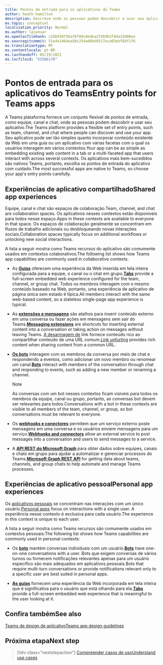 ```yaml
---
title: Pontos de entrada para os aplicativos do Teams
author: heath-hamilton
description: Descreve onde as pessoas podem descobrir e usar seu aplicativo no Teams.
ms.topic: conceptual
localization_priority: Normal
ms.author: lajanuar
ms.openlocfilehash: c26b938f56af6f09c0e4ba274b9b3f4da19d08ee
ms.sourcegitcommit: 51e4a1464ea58c254ad6bd0317aca03ebf6bf1f6
ms.translationtype: MT
ms.contentlocale: pt-BR
ms.lasthandoff: 05/19/2021
ms.locfileid: "52566170"
---
```

# <a name="entry-points-for-teams-apps"></a><span data-ttu-id="2f07c-103">Pontos de entrada para os aplicativos do Teams</span><span class="sxs-lookup"><span data-stu-id="2f07c-103">Entry points for Teams apps</span></span>

<span data-ttu-id="2f07c-104">A Teams plataforma fornece um conjunto flexível de pontos de entrada, como equipe, canal e chat, onde as pessoas podem descobrir e usar seu aplicativo.</span><span class="sxs-lookup"><span data-stu-id="2f07c-104">The Teams platform provides a flexible set of entry points, such as team, channel, and chat where people can discover and use your app.</span></span> <span data-ttu-id="2f07c-105">Seu aplicativo pode ser tão simples quanto incorporar conteúdo existente da Web em uma guia ou um aplicativo com várias facetas com o qual os usuários interagem em vários contextos.</span><span class="sxs-lookup"><span data-stu-id="2f07c-105">Your app can be as simple as embedding existing web content in a tab or a multi-faceted app that users interact with across several contexts.</span></span>
<span data-ttu-id="2f07c-106">Os aplicativos mais bem-sucedidos são nativos Teams, portanto, escolha os pontos de entrada do aplicativo com cuidado.</span><span class="sxs-lookup"><span data-stu-id="2f07c-106">The most successful apps are native to Teams, so choose your app's entry points carefully.</span></span>

## <a name="shared-app-experiences"></a><span data-ttu-id="2f07c-107">Experiências de aplicativo compartilhado</span><span class="sxs-lookup"><span data-stu-id="2f07c-107">Shared app experiences</span></span>

<span data-ttu-id="2f07c-108">Equipe, canal e chat são espaços de colaboração.</span><span class="sxs-lookup"><span data-stu-id="2f07c-108">Team, channel, and chat are collaboration spaces.</span></span> <span data-ttu-id="2f07c-109">Os aplicativos nesses contextos estão disponíveis para todos nesse espaço.</span><span class="sxs-lookup"><span data-stu-id="2f07c-109">Apps in these contexts are available to everyone in that space.</span></span> <span data-ttu-id="2f07c-110">Os espaços de colaboração geralmente se concentram em fluxos de trabalho adicionais ou desbloqueando novas interações sociais.</span><span class="sxs-lookup"><span data-stu-id="2f07c-110">Collaboration spaces typically focus on additional workflows or unlocking new social interactions.</span></span>

<span data-ttu-id="2f07c-111">A lista a seguir mostra como Teams recursos do aplicativo são comumente usados em contextos colaborativos:</span><span class="sxs-lookup"><span data-stu-id="2f07c-111">The following list shows how Teams app capabilities are commonly used in collaborative contexts:</span></span>

* <span data-ttu-id="2f07c-112">As [**Guias**](~/tabs/what-are-tabs.md) oferecem uma experiência da Web inserida em tela inteira configurada para a equipe, o canal ou o chat em grupo.</span><span class="sxs-lookup"><span data-stu-id="2f07c-112">[**Tabs**](~/tabs/what-are-tabs.md) provide a full-screen embedded web experience configured for the team, channel, or group chat.</span></span> <span data-ttu-id="2f07c-113">Todos os membros interagem com o mesmo conteúdo baseado na Web, portanto, uma experiência de aplicativo de página única sem estado é típica.</span><span class="sxs-lookup"><span data-stu-id="2f07c-113">All members interact with the same web-based content, so a stateless single-page app experience is typical.</span></span>

* <span data-ttu-id="2f07c-114">As [**extensões e mensagens**](~/messaging-extensions/what-are-messaging-extensions.md) são atalhos para inserir conteúdo externo em uma conversa ou fazer ações em mensagens sem sair do Teams.</span><span class="sxs-lookup"><span data-stu-id="2f07c-114">[**Messaging extensions**](~/messaging-extensions/what-are-messaging-extensions.md) are shortcuts for inserting external content into a conversation or taking action on messages without leaving Teams.</span></span> <span data-ttu-id="2f07c-115">[A desarmagem de](~/messaging-extensions/how-to/link-unfurling.md) link fornece conteúdo rico ao compartilhar conteúdo de uma URL comum.</span><span class="sxs-lookup"><span data-stu-id="2f07c-115">[Link unfurling](~/messaging-extensions/how-to/link-unfurling.md) provides rich content when sharing content from a common URL.</span></span>

* <span data-ttu-id="2f07c-116">[**Os bots**](~/bots/what-are-bots.md) interagem com os membros da conversa por meio de chat e respondendo a eventos, como adicionar um novo membro ou renomear um canal.</span><span class="sxs-lookup"><span data-stu-id="2f07c-116">[**Bots**](~/bots/what-are-bots.md) interact with members of the conversation through chat and responding to events, such as adding a new member or renaming a channel.</span></span> 
   > [!NOTE]
   > <span data-ttu-id="2f07c-117">As conversas com um bot nesses contextos ficam visíveis para todos os membros da equipe, canal ou grupo, portanto, as conversas bot devem ser relevantes para todos.</span><span class="sxs-lookup"><span data-stu-id="2f07c-117">Conversations with a bot in these contexts are visible to all members of the team, channel, or group, so bot conversations must be relevant to everyone.</span></span>

* <span data-ttu-id="2f07c-118">Os [**webhooks e conectores**](~/webhooks-and-connectors/what-are-webhooks-and-connectors.md) permitem que um serviço externo poste mensagens em uma conversa e os usuários enviem mensagens para um serviço.</span><span class="sxs-lookup"><span data-stu-id="2f07c-118">[**Webhooks and connectors**](~/webhooks-and-connectors/what-are-webhooks-and-connectors.md) allow an external service to post messages into a conversation and users to send messages to a service.</span></span>

* <span data-ttu-id="2f07c-119">A [**API REST do Microsoft Graph**](/graph/teams-concept-overview) para obter dados sobre equipes, canais e chats em grupo para ajudar a automatizar e gerenciar processos do Teams.</span><span class="sxs-lookup"><span data-stu-id="2f07c-119">[**Microsoft Graph REST API**](/graph/teams-concept-overview) for getting data about teams, channels, and group chats to help automate and manage Teams processes.</span></span>

## <a name="personal-app-experiences"></a><span data-ttu-id="2f07c-120">Experiências de aplicativo pessoal</span><span class="sxs-lookup"><span data-stu-id="2f07c-120">Personal app experiences</span></span>

<span data-ttu-id="2f07c-121">Os [aplicativos pessoais](../concepts/design/personal-apps.md) se concentram nas interações com um único usuário.</span><span class="sxs-lookup"><span data-stu-id="2f07c-121">[Personal apps](../concepts/design/personal-apps.md) focus on interactions with a single user.</span></span> <span data-ttu-id="2f07c-122">A experiência nesse contexto é exclusiva para cada usuário.</span><span class="sxs-lookup"><span data-stu-id="2f07c-122">The experience in this context is unique to each user.</span></span>

<span data-ttu-id="2f07c-123">A lista a seguir mostra como Teams recursos são comumente usados em contextos pessoais:</span><span class="sxs-lookup"><span data-stu-id="2f07c-123">The following list shows how Teams capabilities are commonly used in personal contexts:</span></span>

* <span data-ttu-id="2f07c-124">Os [**bots**](~/bots/what-are-bots.md) mantém conversas individuais com um usuário.</span><span class="sxs-lookup"><span data-stu-id="2f07c-124">[**Bots**](~/bots/what-are-bots.md) have one-on-one conversations with a user.</span></span> <span data-ttu-id="2f07c-125">Bots que exigem conversas de vários turnos ou fornecem notificações relevantes apenas para um usuário específico são mais adequados em aplicativos pessoais.</span><span class="sxs-lookup"><span data-stu-id="2f07c-125">Bots that require multi-turn conversations or provide notifications relevant only to a specific user are best suited in personal apps.</span></span>

* <span data-ttu-id="2f07c-126">[**As guias**](~/tabs/what-are-tabs.md) fornecem uma experiência da Web incorporada em tela inteira que é significativa para o usuário que está olhando para ela.</span><span class="sxs-lookup"><span data-stu-id="2f07c-126">[**Tabs**](~/tabs/what-are-tabs.md) provide a full-screen embedded web experience that is meaningful to the user looking at it.</span></span>

## <a name="see-also"></a><span data-ttu-id="2f07c-127">Confira também</span><span class="sxs-lookup"><span data-stu-id="2f07c-127">See also</span></span>

[<span data-ttu-id="2f07c-128">Teams de design de aplicativo</span><span class="sxs-lookup"><span data-stu-id="2f07c-128">Teams app design guidelines</span></span>](../concepts/design/design-teams-app-overview.md)

## <a name="next-step"></a><span data-ttu-id="2f07c-129">Próxima etapa</span><span class="sxs-lookup"><span data-stu-id="2f07c-129">Next step</span></span>

> [!div class="nextstepaction"]
> [<span data-ttu-id="2f07c-130">Compreender casos de uso</span><span class="sxs-lookup"><span data-stu-id="2f07c-130">Understand use cases</span></span>](../concepts/design/understand-use-cases.md)
